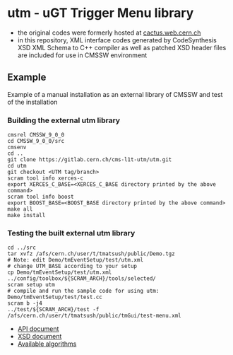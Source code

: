# utm - uGT Trigger Menu library
- the original codes were formerly hosted at [cactus.web.cern.ch](https://svnweb.cern.ch/trac/cactus/browser/trunk/cactusprojects/utm)
- in this repository, XML interface codes generated by CodeSynthesis XSD XML Schema to C++ compiler
  as well as patched XSD header files are included for use in CMSSW environment

## Example

Example of a manual installation as an external library of CMSSW and test of the installation

### Building the external utm library

```{r, engine='bash', count_lines}
cmsrel CMSSW_9_0_0
cd CMSSW_9_0_0/src
cmsenv
cd ..
git clone https://gitlab.cern.ch/cms-l1t-utm/utm.git
cd utm
git checkout <UTM tag/branch>
scram tool info xerces-c
export XERCES_C_BASE=<XERCES_C_BASE directory printed by the above command>
scram tool info boost
export BOOST_BASE=<BOOST_BASE directory printed by the above command>
make all
make install
```

### Testing the built external utm library

```{r, engine='bash', count_lines}
cd ../src
tar xvfz /afs/cern.ch/user/t/tmatsush/public/Demo.tgz
# Note: edit Demo/tmEventSetup/test/utm.xml
# change UTM_BASE according to your setup
cp Demo/tmEventSetup/test/utm.xml ../config/toolbox/${SCRAM_ARCH}/tools/selected/
scram setup utm
# compile and run the sample code for using utm: Demo/tmEventSetup/test/test.cc
scram b -j4
../test/${SCRAM_ARCH}/test -f /afs/cern.ch/user/t/tmatsush/public/tmGui/test-menu.xml
```

* [API document](http://cern.ch/takashi/utm-api-doc/namespacetmeventsetup.html)
* [XSD document](http://cern.ch/takashi/utm-xsd-doc/index.html)
* [Available algorithms](https://twiki.cern.ch/twiki/bin/view/CMS/GlobalTriggerUTM)
